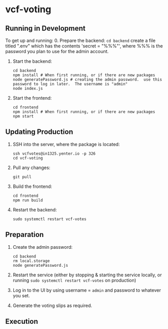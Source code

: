 # vcf-voting

## Running in Development

To get up and running:
0. Prepare the backend:
    ```
    cd backend
    ```
    create a file titled ".env" which has the contents 'secret = "%%%"', where %%% is the password you plan to use for the admin account.
    
1. Start the backend:

    ```
    cd backend
    npm install # When first running, or if there are new packages
    node generatePassword.js # creating the admin password.  use this password to log in later.  The username is "admin"
    node index.js
    ```

2. Start the frontend:

    ```
    cd frontend
    npm install # When first running, or if there are new packages
    npm start
    ```

## Updating Production

1. SSH into the server, where the package is located:

    ```
    ssh vcfvotes@in1325.yenter.io -p 326
    cd vcf-voting
    ```

2. Pull any changes:

    ```
    git pull
    ```

3. Build the frontend:

    ```
    cd frontend
    npm run build
    ```

4. Restart the backend:

    ```
    sudo systemctl restart vcf-votes
    ```

## Preparation

1. Create the admin password:

    ```
    cd backend
    rm local.storage
    node generatePassword.js
    ```

2. Restart the service (either by stopping & starting the service locally, or running `sudo systemctl restart vcf-votes` on production)
3. Log in to the UI by using username = `admin` and password to whatever you set. 
4. Generate the voting slips as required. 

## Execution
